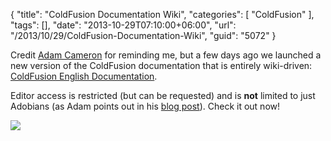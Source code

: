 {
	"title": "ColdFusion Documentation Wiki",
	"categories": [
		"ColdFusion"
	],
	"tags": [],
	"date": "2013-10-29T07:10:00+06:00",
	"url": "/2013/10/29/ColdFusion-Documentation-Wiki",
	"guid": "5072"
}

<p>
Credit <a href="http://cfmlblog.adamcameron.me/2013/10/adobe-coldfusion-10-docs-now-community.html">Adam Cameron</a> for reminding me, but a few days ago we launched a new version of the ColdFusion documentation that is entirely wiki-driven: <a href="https://learn.adobe.com/wiki/display/coldfusionen/Home">ColdFusion English Documentation</a>.
</p>

<p>
Editor access is restricted (but can be requested) and is <strong>not</strong> limited to just Adobians (as Adam points out in his <a href="http://cfmlblog.adamcameron.me/2013/10/adobe-coldfusion-10-docs-now-community.html">blog post</a>). Check it out now!
</p>

<img src="https://static.raymondcamden.com/images/Screen-Shot-2013-10-29-at-05.51.43.jpg" />